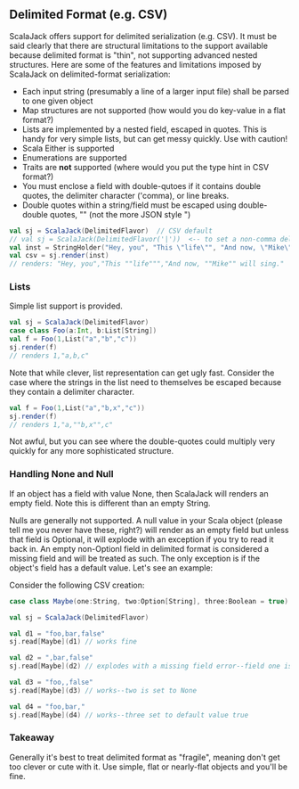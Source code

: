 ## Delimited Format (e.g. CSV)

ScalaJack offers support for delimited serialization (e.g. CSV).  It must be said clearly that there are structural limitations to the support available because delimited format is "thin", not supporting advanced nested structures.  Here are some of the features and limitations imposed by ScalaJack on delimited-format serialization:

* Each input string (presumably a line of a larger input file) shall be parsed to one given object
* Map structures are not supported (how would you do key-value in a flat format?)
* Lists are implemented by a nested field, escaped in quotes.  This is handy for very simple lists, but can get messy quickly.  Use with caution!
* Scala Either is supported
* Enumerations are supported
* Traits are **not** supported (where would you put the type hint in CSV format?)
* You must enclose a field with double-qutoes if it contains double quotes, the delimiter character ('comma), or line breaks.
* Double quotes within a string/field must be escaped using double-double quotes, "" (not the more JSON style \")
```scala
val sj = ScalaJack(DelimitedFlavor)  // CSV default
// val sj = ScalaJack(DelimitedFlavor('|'))  <-- to set a non-comma delimiter character
val inst = StringHolder("Hey, you", "This \"life\"", "And now, \"Mike\" will sing.")
val csv = sj.render(inst)
// renders: "Hey, you","This ""life""","And now, ""Mike"" will sing."
```

### Lists
Simple list support is provided.
```scala
val sj = ScalaJack(DelimitedFlavor)
case class Foo(a:Int, b:List[String])
val f = Foo(1,List("a","b","c"))
sj.render(f)
// renders 1,"a,b,c"
```
Note that while clever, list representation can get ugly fast.  Consider the case where the strings in the list need to themselves be escaped because they contain a delimiter character.
```scala
val f = Foo(1,List("a","b,x","c"))
sj.render(f)
// renders 1,"a,""b,x"",c"
```
Not awful, but you can see where the double-quotes could multiply very quickly for any more sophisticated structure.

### Handling None and Null
If an object has a field with value None, then ScalaJack will renders an empty field.  Note this is different than an empty String.  

Nulls are generally not supported.  A null value in your Scala object (please tell me you never have these, right?) will render as an empty field but unless that field is Optional, it will explode with an exception if you try to read it back in.  An empty non-Optionl field in delimited format is considered a missing field and will be treated as such.  The only exception is if the object's field has a default value.  Let's see an example:

Consider the following CSV creation:

```scala
case class Maybe(one:String, two:Option[String], three:Boolean = true)

val sj = ScalaJack(DelimitedFlavor)

val d1 = "foo,bar,false"
sj.read[Maybe](d1) // works fine

val d2 = ",bar,false"
sj.read[Maybe](d2) // explodes with a missing field error--field one is required

val d3 = "foo,,false"
sj.read[Maybe](d3) // works--two is set to None

val d4 = "foo,bar,"
sj.read[Maybe](d4) // works--three set to default value true
```
### Takeaway
Generally it's best to treat delimited format as "fragile", meaning don't get too clever or cute with it.  Use simple, flat or nearly-flat objects and you'll be fine.
